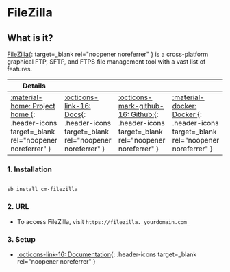 # FileZilla

## What is it?

[FileZilla](https://filezilla-project.org/){: target=_blank rel="noopener noreferrer" } is a cross-platform graphical FTP, SFTP, and FTPS file management tool with a vast list of features.

| Details     |             |             |             |
|-------------|-------------|-------------|-------------|
| [:material-home: Project home ](https://filezilla-project.org/){: .header-icons target=_blank rel="noopener noreferrer" } | [:octicons-link-16: Docs](https://wiki.filezilla-project.org/Main_Page){: .header-icons target=_blank rel="noopener noreferrer" } | [:octicons-mark-github-16: Github:](https://github.com/jlesage/docker-filezilla){: .header-icons target=_blank rel="noopener noreferrer" } | [:material-docker: Docker ](https://hub.docker.com/r/jlesage/filezilla/){: .header-icons target=_blank rel="noopener noreferrer" }|

### 1. Installation

``` shell

sb install cm-filezilla

```

### 2. URL

- To access FileZilla, visit `https://filezilla._yourdomain.com_`

### 3. Setup

- [:octicons-link-16: Documentation](https://wiki.filezilla-project.org/Main_Page){: .header-icons target=_blank rel="noopener noreferrer" }
